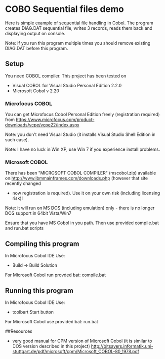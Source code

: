 # COBO Sequential files demo

Here is simple example of sequential file handling in Cobol. The program
creates DIAG.DAT sequential file, writes 3 records, reads them back and displaying
output on console.

Note: if you run this program multiple times you should remove existing DIAG.DAT
before this program.

## Setup

You need COBOL compiler. This project has been tested on 
* Visual COBOL for Visual Studio Personal Edition	2.2.0
* Microsoft Cobol v 2.20

### Microfocus COBOL

You can get Microfocus Cobol Personal Edition freely (registration required)
 from https://www.microfocus.com/product-downloads/vcpe/vcpe22/index.aspx

Note: you don't need Visual Studio (it installs Visual Studio Shell Edition in such case).

Note: I have no luck in Win XP, use Win 7 if you experience install problems.

### Microsoft COBOL

There has been "MICROSOFT COBOL COMPILER" (mscobol.zip) available on
http://www.ibmmainframes.com/downloads.php (however that site recently changed
 - now registration is required).
Use it on your own risk (including licensing risk)!

Note: it will run on MS DOS (including emulation) only - there is no longer
DOS support in 64bit Vista/Win7

Ensure that you have MS Cobol in you path. Then use provided compile.bat and run.bat scripts

## Compiling this program

In Microfocus Cobol IDE Use:

* Build -> Build Solution

For Microsoft Cobol run provded bat:
	compile.bat

## Running this program

In Microfocus Cobol IDE Use:

* toolbart Start button

For Microsoft Cobol use provided bat:
	run.bat

##Resources

* very good manual for CPM version of Microsoft Cobol (it is similar
  to DOS version described in this project)
  http://bitsavers.informatik.uni-stuttgart.de/pdf/microsoft/cpm/Microsoft_COBOL-80_1978.pdf 
  

